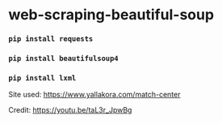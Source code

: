 # web-scraping-beautiful-soup

### `pip install requests`
### `pip install beautifulsoup4`
### `pip install lxml`

Site used: https://www.yallakora.com/match-center

Credit: https://youtu.be/taL3r_JpwBg
